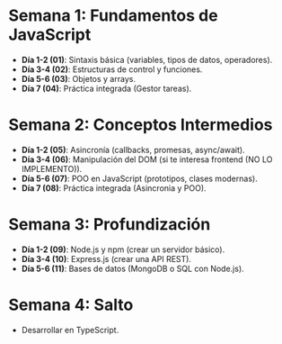 # Semana 1: Fundamentos de JavaScript
- **Día 1-2 (01)**: Sintaxis básica (variables, tipos de datos, operadores).
- **Día 3-4 (02)**: Estructuras de control y funciones.
- **Día 5-6 (03)**: Objetos y arrays.
- **Día 7 (04)**: Práctica integrada (Gestor tareas).

# Semana 2: Conceptos Intermedios
- **Día 1-2 (05)**: Asincronía (callbacks, promesas, async/await).
- **Día 3-4 (06)**: Manipulación del DOM (si te interesa frontend (NO LO IMPLEMENTO)).
- **Día 5-6 (07)**: POO en JavaScript (prototipos, clases modernas).
- **Día 7 (08)**: Práctica integrada (Asincronia y POO).

# Semana 3: Profundización
- **Día 1-2 (09)**: Node.js y npm (crear un servidor básico).
- **Día 3-4 (10)**: Express.js (crear una API REST).
- **Día 5-6 (11)**: Bases de datos (MongoDB o SQL con Node.js).

# Semana 4: Salto
- Desarrollar en TypeScript.